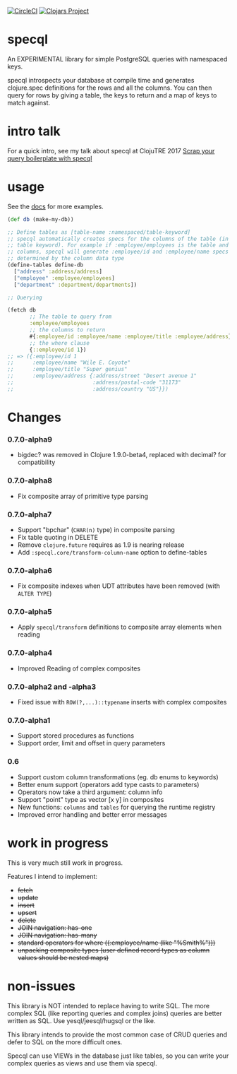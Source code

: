 [![CircleCI](https://circleci.com/gh/tatut/specql.svg?style=svg)](https://circleci.com/gh/tatut/specql)
[![Clojars Project](https://img.shields.io/clojars/v/specql.svg)](https://clojars.org/specql)

# specql

An EXPERIMENTAL library for simple PostgreSQL queries with namespaced keys.

specql introspects your database at compile time and generates clojure.spec definitions for the rows
and all the columns.
You can then query for rows by giving a table, the keys to return and a map of keys to match against.

# intro talk

For a quick intro, see my talk about specql at ClojuTRE 2017
[Scrap your query boilerplate with specql](https://youtu.be/qEXNyZ5FJN4)

# usage

See the [docs](https://tatut.github.io/specql) for more examples.

```clojure
(def db (make-my-db))

;; Define tables as [table-name :namespaced/table-keyword]
;; specql automatically creates specs for the columns of the table (in the same namespace as the
;; table keyword). For example if :employee/employees is the table and it has "id" and "name"
;; columns, specql will generate :employee/id and :employee/name specs with predicates
;; determined by the column data type
(define-tables define-db
  ["address" :address/address]
  ["employee" :employee/employees]
  ["department" :department/departments])

;; Querying

(fetch db
       ;; The table to query from
       :employee/employees
       ;; the columns to return
       #{:employee/id :employee/name :employee/title :employee/address}
       ;; the where clause
       {::employee/id 1})
;; => ({:employee/id 1
;;      :employee/name "Wile E. Coyote"
;;      :employee/title "Super genius"
;;      :employee/address {:address/street "Desert avenue 1"
;;                         :address/postal-code "31173"
;;                         :address/country "US"}})

```

# Changes

### 0.7.0-alpha9

* bigdec? was removed in Clojure 1.9.0-beta4, replaced with decimal? for compatibility

### 0.7.0-alpha8

* Fix composite array of primitive type parsing

### 0.7.0-alpha7

* Support "bpchar" (`CHAR(n)` type) in composite parsing
* Fix table quoting in DELETE
* Remove `clojure.future` requires as 1.9 is nearing release
* Add `:specql.core/transform-column-name` option to define-tables

### 0.7.0-alpha6

* Fix composite indexes when UDT attributes have been removed (with `ALTER TYPE`)

### 0.7.0-alpha5

* Apply `specql/transform` definitions to composite array elements when reading

### 0.7.0-alpha4

* Improved Reading of complex composites

### 0.7.0-alpha2 and -alpha3

* Fixed issue with `ROW(?,...)::typename` inserts with complex composites

### 0.7.0-alpha1

* Support stored procedures as functions
* Support order, limit and offset in query parameters

### 0.6

* Support custom column transformations (eg. db enums to keywords)
* Better enum support (operators add type casts to parameters)
* Operators now take a third argument: column info
* Support "point" type as vector [x y] in composites
* New functions: `columns` and `tables` for querying the runtime registry
* Improved error handling and better error messages


# work in progress

This is very much still work in progress.

Features I intend to implement:
* ~~fetch~~
* ~~update~~
* ~~insert~~
* ~~upsert~~
* ~~delete~~
* ~~JOIN navigation: has-one~~
* ~~JOIN navigation: has-many~~
* ~~standard operators for where  ({:employee/name (like "%Smith%")})~~
* ~~unpacking composite types (user defined record types as column values should be nested maps)~~

# non-issues

This library is NOT intended to replace having to write SQL. The more complex SQL (like
reporting queries and complex joins) queries are better written as SQL. Use yesql/jeesql/hugsql
or the like.

This library intends to provide the most common case of CRUD queries and defer to SQL on the more difficult ones.

Specql can use VIEWs in the database just like tables, so you can write your complex queries as
views and use them via specql.
